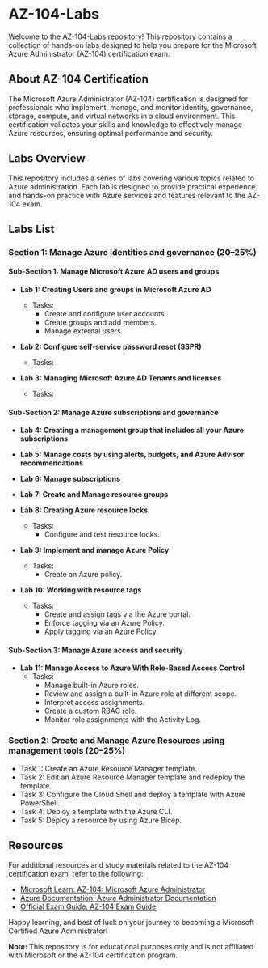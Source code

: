 # AZ-104-Labs

Welcome to the AZ-104-Labs repository! This repository contains a collection of hands-on labs designed to help you prepare for the Microsoft Azure Administrator (AZ-104) certification exam.

## About AZ-104 Certification

The Microsoft Azure Administrator (AZ-104) certification is designed for professionals who implement, manage, and monitor identity, governance, storage, compute, and virtual networks in a cloud environment. This certification validates your skills and knowledge to effectively manage Azure resources, ensuring optimal performance and security.

## Labs Overview

This repository includes a series of labs covering various topics related to Azure administration. Each lab is designed to provide practical experience and hands-on practice with Azure services and features relevant to the AZ-104 exam.

## Labs List

### Section 1: Manage Azure identities and governance (20–25%)

#### Sub-Section 1: Manage Microsoft Azure AD users and groups

- **Lab 1: Creating Users and groups in Microsoft Azure AD**
  - Tasks:
    - Create and configure user accounts.
    - Create groups and add members.
    - Manage external users.

- **Lab 2: Configure self-service password reset (SSPR)**
  - Tasks:

- **Lab 3: Managing Microsoft Azure AD Tenants and licenses**
  - Tasks:

#### Sub-Section 2: Manage Azure subscriptions and governance

- **Lab 4: Creating a management group that includes all your Azure subscriptions**
- **Lab 5: Manage costs by using alerts, budgets, and Azure Advisor recommendations**
- **Lab 6: Manage subscriptions**
- **Lab 7: Create and Manage resource groups**
- **Lab 8: Creating Azure resource locks**
  - Tasks:
    - Configure and test resource locks.

- **Lab 9: Implement and manage Azure Policy**
  - Tasks:
    - Create an Azure policy.

- **Lab 10: Working with resource tags**
  - Tasks:
    - Create and assign tags via the Azure portal.
    - Enforce tagging via an Azure Policy.
    - Apply tagging via an Azure Policy.

#### Sub-Section 3: Manage Azure access and security

- **Lab 11: Manage Access to Azure With Role-Based Access Control**
  - Tasks:
    - Manage built-in Azure roles.
    - Review and assign a built-in Azure role at different scope.
    - Interpret access assignments.
    - Create a custom RBAC role.
    - Monitor role assignments with the Activity Log.

### Section 2: Create and Manage Azure Resources using management tools (20–25%)

- Task 1: Create an Azure Resource Manager template.
- Task 2: Edit an Azure Resource Manager template and redeploy the template.
- Task 3: Configure the Cloud Shell and deploy a template with Azure PowerShell.
- Task 4: Deploy a template with the Azure CLI.
- Task 5: Deploy a resource by using Azure Bicep.

## Resources

For additional resources and study materials related to the AZ-104 certification exam, refer to the following:

- [Microsoft Learn: AZ-104: Microsoft Azure Administrator](https://learn.microsoft.com/en-us/certifications/azure-administrator)
- [Azure Documentation: Azure Administrator Documentation](https://docs.microsoft.com/en-us/azure/administration/)
- [Official Exam Guide: AZ-104 Exam Guide](https://query.prod.cms.rt.microsoft.com/cms/api/am/binary/RE4MgRC)

Happy learning, and best of luck on your journey to becoming a Microsoft Certified Azure Administrator!

**Note:** This repository is for educational purposes only and is not affiliated with Microsoft or the AZ-104 certification program.
